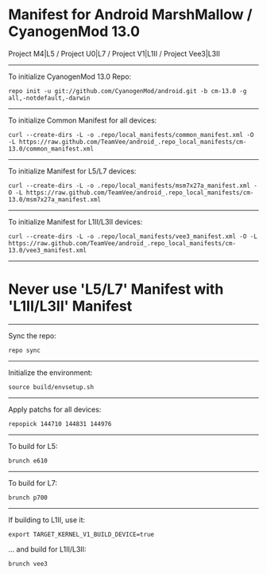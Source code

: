 Manifest for Android MarshMallow / CyanogenMod 13.0
====================================
Project M4|L5 / Project U0|L7 / Project V1|L1II / Project Vee3|L3II

---

To initialize CyanogenMod 13.0 Repo:

    repo init -u git://github.com/CyanogenMod/android.git -b cm-13.0 -g all,-notdefault,-darwin

---

To initialize Common Manifest for all devices:

    curl --create-dirs -L -o .repo/local_manifests/common_manifest.xml -O -L https://raw.github.com/TeamVee/android_.repo_local_manifests/cm-13.0/common_manifest.xml

---

To initialize Manifest for L5/L7 devices:

    curl --create-dirs -L -o .repo/local_manifests/msm7x27a_manifest.xml -O -L https://raw.github.com/TeamVee/android_.repo_local_manifests/cm-13.0/msm7x27a_manifest.xml

---

To initialize Manifest for L1II/L3II devices:

    curl --create-dirs -L -o .repo/local_manifests/vee3_manifest.xml -O -L https://raw.github.com/TeamVee/android_.repo_local_manifests/cm-13.0/vee3_manifest.xml

---

# Never use 'L5/L7' Manifest with 'L1II/L3II' Manifest

---

Sync the repo:

    repo sync

---

Initialize the environment:

    source build/envsetup.sh

---

Apply patchs for all devices:

    repopick 144710 144831 144976

---

To build for L5:

    brunch e610

---

To build for L7:

    brunch p700

---

If building to L1II, use it:

    export TARGET_KERNEL_V1_BUILD_DEVICE=true

... and build for L1II/L3II:

    brunch vee3
